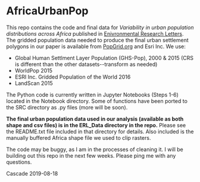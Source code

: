 AfricaUrbanPop
==============================

This repo contains the code and final data for *Variability in urban population distributions across Africa* published in [Enivronmental Research Letters](https://iopscience.iop.org/article/10.1088/1748-9326/ab2432). The gridded population data needed to produce the final urban settlement polygons in our paper is available from [PopGrid.org](https://www.popgrid.org/compare-data) and Esri Inc. We use:

- Global Human Settlment Layer Population (GHS-Pop), 2000 & 2015 (CRS is different than the other datasets--transform as needed)
- WorldPop 2015
- ESRI Inc. Gridded Population of the World 2016
- LandScan 2015

The Python code is currently written in Jupyter Notebooks (Steps 1-6) located in the Notebook directory. Some of functions have been ported to the SRC directory as .py files (more will be soon). 

**The final urban population data used in our analysis (available as both shape and csv files) is in the ERL_Data directory in the repo.** Please see the README.txt file included in that directory for details. Also included is the manually buffered Africa shape file we used to clip rasters.  

The code may be buggy, as I am in the processes of cleaning it. I will be building out this repo in the next few weeks. Please ping me with any questions.

Cascade 2019-08-18

